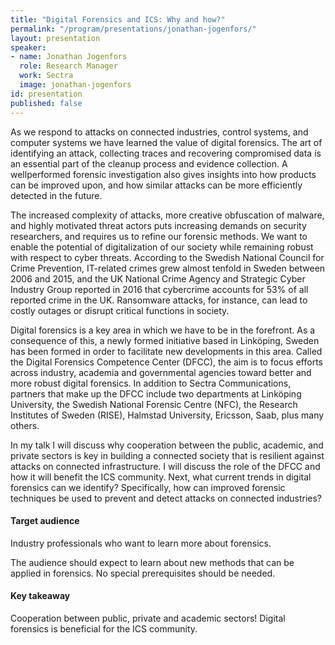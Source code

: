 ```yaml
---
title: "Digital Forensics and ICS: Why and how?"
permalink: "/program/presentations/jonathan-jogenfors/"
layout: presentation
speaker:
- name: Jonathan Jogenfors
  role: Research Manager
  work: Sectra
  image: jonathan-jogenfors
id: presentation
published: false
---
```


As we respond to attacks on connected industries, control systems, and computer systems we have learned the value of digital forensics. The art of identifying an attack, collecting traces and recovering compromised data is an essential part of the cleanup process and evidence collection. A wellperformed forensic investigation also gives insights into how products can be improved upon, and how similar attacks can be more efficiently detected in the future.

The increased complexity of attacks, more creative obfuscation of malware, and highly motivated threat actors puts increasing demands on security researchers, and requires us to refine our forensic methods. We want to enable the potential of digitalization of our society while remaining robust with respect to cyber threats. According to the Swedish National Council for Crime Prevention, IT-related crimes grew almost tenfold in Sweden between 2006 and 2015, and the UK National Crime Agency and Strategic Cyber Industry Group reported in 2016 that cybercrime accounts for 53% of all reported crime in the UK. Ransomware attacks, for instance, can lead to costly outages or disrupt critical functions in society.

Digital forensics is a key area in which we have to be in the forefront. As a consequence of this, a newly formed initiative based in Linköping, Sweden has been formed in order to facilitate new developments in this area. Called the Digital Forensics Competence Center (DFCC), the aim is to focus efforts across industry, academia and governmental agencies toward better and more robust digital forensics. In addition to Sectra Communications, partners that make up the DFCC include two departments at Linköping University, the Swedish National Forensic Centre (NFC), the Research Institutes of Sweden (RISE), Halmstad University, Ericsson, Saab, plus many others.

In my talk I will discuss why cooperation between the public, academic, and private sectors is key in building a connected society that is resilient against attacks on connected infrastructure. I will discuss the role of the DFCC and how it will benefit the ICS community. Next, what current trends in digital forensics can we identify? Specifically, how can improved forensic techniques be used to prevent and detect attacks on connected industries?

#### Target audience
Industry professionals who want to learn more about forensics.

The audience should expect to learn about new methods that can be applied in forensics. No special
prerequisites should be needed.

#### Key takeaway
Cooperation between public, private and academic sectors! Digital forensics is beneficial for the ICS community.